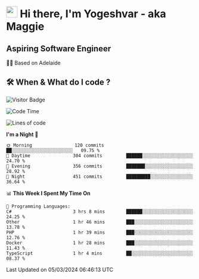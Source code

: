 <h1><img src="https://emojis.slackmojis.com/emojis/images/1531849430/4246/blob-sunglasses.gif?1531849430" width="30"/> Hi there, I'm Yogeshvar - aka Maggie</h1>

## Aspiring Software Engineer
🏂🏻  Based on Adelaide 

## 🛠 When & What do I code ?  

![Visitor Badge](https://visitor-badge.feriirawann.repl.co?username=yogeshvar&repo=yogeshvar&label=Visitors&style=plastic&color=%23457BFF&contentType=svg)

<!--START_SECTION:waka-->
![Code Time](http://img.shields.io/badge/Code%20Time-2%2C724%20hrs%2010%20mins-blue)

![Lines of code](https://img.shields.io/badge/From%20Hello%20World%20I%27ve%20Written-4.1%20million%20lines%20of%20code-blue)

**I'm a Night 🦉** 

```text
🌞 Morning                120 commits         ██░░░░░░░░░░░░░░░░░░░░░░░   09.75 % 
🌆 Daytime                304 commits         ██████░░░░░░░░░░░░░░░░░░░   24.70 % 
🌃 Evening                356 commits         ███████░░░░░░░░░░░░░░░░░░   28.92 % 
🌙 Night                  451 commits         █████████░░░░░░░░░░░░░░░░   36.64 % 
```


📊 **This Week I Spent My Time On** 

```text
💬 Programming Languages: 
C#                       3 hrs 8 mins        ██████░░░░░░░░░░░░░░░░░░░   24.25 % 
Other                    1 hr 46 mins        ███░░░░░░░░░░░░░░░░░░░░░░   13.78 % 
PHP                      1 hr 39 mins        ███░░░░░░░░░░░░░░░░░░░░░░   12.76 % 
Docker                   1 hr 28 mins        ███░░░░░░░░░░░░░░░░░░░░░░   11.43 % 
TypeScript               1 hr 4 mins         ██░░░░░░░░░░░░░░░░░░░░░░░   08.37 % 
```


 Last Updated on 05/03/2024 06:46:13 UTC
<!--END_SECTION:waka-->
